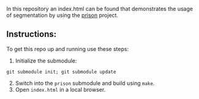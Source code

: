 In this repository an index.html can be found that demonstrates the usage of segmentation by using the [prison](https://github.com/dighl/prison) project.

Instructions:
-----

To get this repo up and running use these steps:

1. Initialize the submodule:
  ```
  git submodule init; git submodule update
  ```
2. Switch into the `prison` submodule and build using `make`.
3. Open `index.html` in a local browser.
